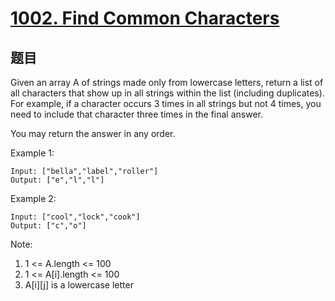 # [1002. Find Common Characters](https://leetcode.com/problems/find-common-characters/)

## 题目
Given an array A of strings made only from lowercase letters, return a list of all characters that show up in all strings within the list (including duplicates).  For example, if a character occurs 3 times in all strings but not 4 times, you need to include that character three times in the final answer.

You may return the answer in any order.

 

Example 1:
```text
Input: ["bella","label","roller"]
Output: ["e","l","l"]
```
Example 2:
```text
Input: ["cool","lock","cook"]
Output: ["c","o"]
```

Note:

1. 1 <= A.length <= 100
2. 1 <= A[i].length <= 100
3. A[i][j] is a lowercase letter
